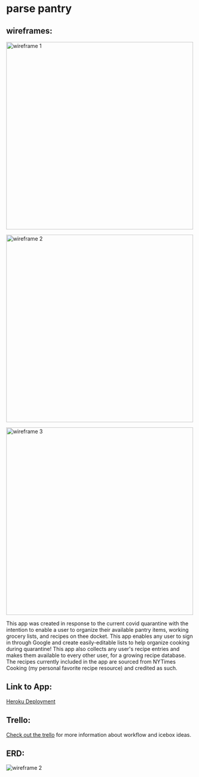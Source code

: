 # parse pantry

## wireframes:

<img src="https://i.imgur.com/Eooz1Ez.png"
     alt="wireframe 1"
     width=500 
/>

<img src="https://i.imgur.com/6sBPpiq.png"
     alt="wireframe 2"
     width=500 
/>

<img src="https://i.imgur.com/bdopj1Y.png"
     alt="wireframe 3"
     width=500 
/>
<div>
    This app was created in response to the current covid quarantine with the intention to enable a user to organize their available pantry items, working grocery lists, and recipes on thee docket. This app enables any user to sign in through Google and create easily-editable lists to help organize cooking during quarantine! This app also collects any user's recipe entries and makes them available to every other user, for a growing recipe database. The recipes currently included in the app are sourced from NYTimes Cooking (my personal favorite recipe resource) and credited as such.
</div>

<div>
    <h2>Link to App:</h2>
    <a href="parsepantry.herokuapp.com">Heroku Deployment</a>
</div>

<div>
    <h2>Trello:</h2>
    <a href=https://trello.com/b/3BGojm1L/parse-pantry>Check out the trello</a> for more information about workflow and icebox ideas.

</div>

<h2>ERD:</h2>
    <img src="https://i.imgur.com/nXuyCvK.png"
     alt="wireframe 2"
     style="
     display: flex; 
     justify-content: center;
     align-items: center;" 
</div>
